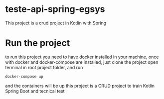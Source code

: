 # teste-api-spring-egsys
This project is a crud project in Kotlin with Spring

# Run the project
to run this project you need to have docker installed in your machine, once with docker and docker-compose are installed, just clone the project 
open terminal in root project folder, and run

```
docker-compose up 
```
and the containers will be up
this project is a CRUD project to train Kotlin Spring Boot and tecnical test 
